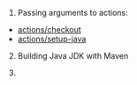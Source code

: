 1. Passing arguments to actions:
- [actions/checkout](https://github.com/actions/checkout)
- [actions/setup-java](https://github.com/actions/setup-java)

2. Building Java JDK with Maven

3.
